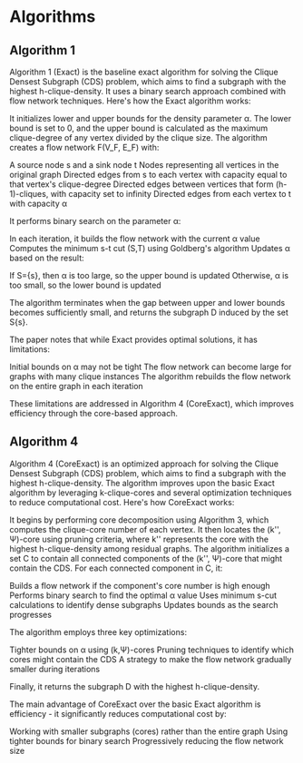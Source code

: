 # Algorithms
## Algorithm 1

Algorithm 1 (Exact) is the baseline exact algorithm for solving the Clique Densest Subgraph (CDS) problem, which aims to find a subgraph with the highest h-clique-density. It uses a binary search approach combined with flow network techniques.
Here's how the Exact algorithm works:

It initializes lower and upper bounds for the density parameter α. The lower bound is set to 0, and the upper bound is calculated as the maximum clique-degree of any vertex divided by the clique size.
The algorithm creates a flow network F(V_F, E_F) with:

A source node s and a sink node t
Nodes representing all vertices in the original graph
Directed edges from s to each vertex with capacity equal to that vertex's clique-degree
Directed edges between vertices that form (h-1)-cliques, with capacity set to infinity
Directed edges from each vertex to t with capacity α


It performs binary search on the parameter α:

In each iteration, it builds the flow network with the current α value
Computes the minimum s-t cut (S,T) using Goldberg's algorithm
Updates α based on the result:

If S={s}, then α is too large, so the upper bound is updated
Otherwise, α is too small, so the lower bound is updated




The algorithm terminates when the gap between upper and lower bounds becomes sufficiently small, and returns the subgraph D induced by the set S{s}.

The paper notes that while Exact provides optimal solutions, it has limitations:

Initial bounds on α may not be tight
The flow network can become large for graphs with many clique instances
The algorithm rebuilds the flow network on the entire graph in each iteration

These limitations are addressed in Algorithm 4 (CoreExact), which improves efficiency through the core-based approach.

## Algorithm 4

Algorithm 4 (CoreExact) is an optimized approach for solving the Clique Densest Subgraph (CDS) problem, which aims to find a subgraph with the highest h-clique-density. The algorithm improves upon the basic Exact algorithm by leveraging k-clique-cores and several optimization techniques to reduce computational cost.
Here's how CoreExact works:

It begins by performing core decomposition using Algorithm 3, which computes the clique-core number of each vertex.
It then locates the (k'', Ψ)-core using pruning criteria, where k'' represents the core with the highest h-clique-density among residual graphs.
The algorithm initializes a set C to contain all connected components of the (k'', Ψ)-core that might contain the CDS.
For each connected component in C, it:

Builds a flow network if the component's core number is high enough
Performs binary search to find the optimal α value
Uses minimum s-cut calculations to identify dense subgraphs
Updates bounds as the search progresses


The algorithm employs three key optimizations:

Tighter bounds on α using (k,Ψ)-cores
Pruning techniques to identify which cores might contain the CDS
A strategy to make the flow network gradually smaller during iterations


Finally, it returns the subgraph D with the highest h-clique-density.

The main advantage of CoreExact over the basic Exact algorithm is efficiency - it significantly reduces computational cost by:

Working with smaller subgraphs (cores) rather than the entire graph
Using tighter bounds for binary search
Progressively reducing the flow network size
